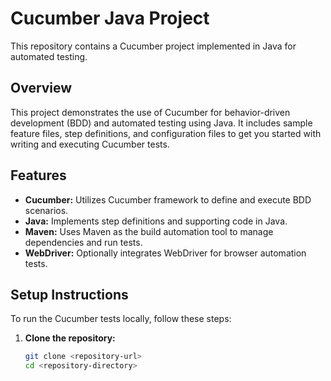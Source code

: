 # Cucumber Java Project

This repository contains a Cucumber project implemented in Java for automated testing.

## Overview

This project demonstrates the use of Cucumber for behavior-driven development (BDD) and automated testing using Java. It includes sample feature files, step definitions, and configuration files to get you started with writing and executing Cucumber tests.

## Features

- **Cucumber:** Utilizes Cucumber framework to define and execute BDD scenarios.
- **Java:** Implements step definitions and supporting code in Java.
- **Maven:** Uses Maven as the build automation tool to manage dependencies and run tests.
- **WebDriver:** Optionally integrates WebDriver for browser automation tests.

## Setup Instructions

To run the Cucumber tests locally, follow these steps:

1. **Clone the repository:**
   ```bash
   git clone <repository-url>
   cd <repository-directory>
